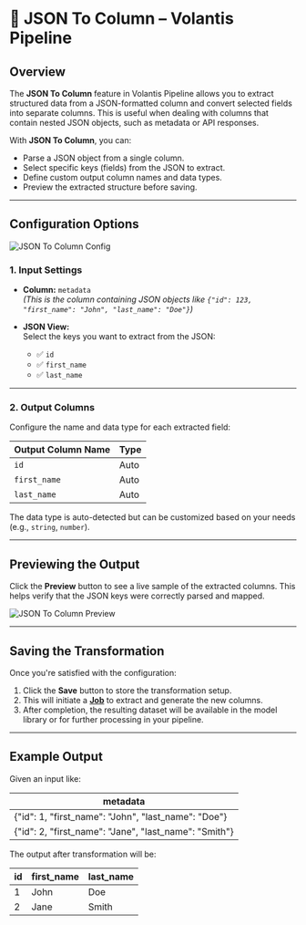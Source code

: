 # 🧩 JSON To Column – Volantis Pipeline

## Overview  
The **JSON To Column** feature in Volantis Pipeline allows you to extract structured data from a JSON-formatted column and convert selected fields into separate columns. This is useful when dealing with columns that contain nested JSON objects, such as metadata or API responses.

With **JSON To Column**, you can:
- Parse a JSON object from a single column.
- Select specific keys (fields) from the JSON to extract.
- Define custom output column names and data types.
- Preview the extracted structure before saving.

---

## Configuration Options

![JSON To Column Config](/vdata/documentation/pipeline/json-to-column/json-to-column-config.webp)

### 1. **Input Settings**

- **Column:** `metadata`  
  *(This is the column containing JSON objects like `{"id": 123, "first_name": "John", "last_name": "Doe"}`)*

- **JSON View:**  
  Select the keys you want to extract from the JSON:
  - ✅ `id`
  - ✅ `first_name`
  - ✅ `last_name`

---

### 2. **Output Columns**  
Configure the name and data type for each extracted field:

| Output Column Name | Type     |
|--------------------|----------|
| `id`               | Auto     |
| `first_name`       | Auto     |
| `last_name`        | Auto     |

The data type is auto-detected but can be customized based on your needs (e.g., `string`, `number`).

---

## Previewing the Output  
Click the **Preview** button to see a live sample of the extracted columns. This helps verify that the JSON keys were correctly parsed and mapped.

![JSON To Column Preview](/vdata/documentation/pipeline/json-to-column/json-to-column-preview.webp)

---

## Saving the Transformation  
Once you're satisfied with the configuration:

1. Click the **Save** button to store the transformation setup.  
2. This will initiate a [**Job**](/vdata/documentation?page=jobs) to extract and generate the new columns.  
3. After completion, the resulting dataset will be available in the model library or for further processing in your pipeline.

---

## Example Output  
Given an input like:

| metadata                                      |
|----------------------------------------------|
| {"id": 1, "first_name": "John", "last_name": "Doe"} |
| {"id": 2, "first_name": "Jane", "last_name": "Smith"} |

The output after transformation will be:

| id | first_name | last_name |
|----|------------|-----------|
| 1  | John       | Doe       |
| 2  | Jane       | Smith     |

